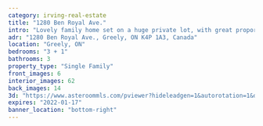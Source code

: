 ```yaml
---
category: irving-real-estate
title: "1280 Ben Royal Ave."
intro: "Lovely family home set on a huge private lot, with great proportions, incredibly practical and functionality throughout."
adr: "1280 Ben Royal Ave., Greely, ON K4P 1A3, Canada"
location: "Greely, ON"
bedrooms: "3 + 1"
bathrooms: 3
property_type: "Single Family"
front_images: 6
interior_images: 62
back_images: 14
3d: "https://www.asteroommls.com/pviewer?hideleadgen=1&autorotation=1&defaultviewdollhouse=0&showdollhousehotspot=1&stopbgaudio=1&autonav=0&token=0GDZCOBOFkyIrkYQY5rJBg"
expires: "2022-01-17"
banner_location: "bottom-right"
---
```

